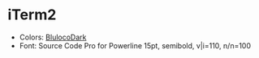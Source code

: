 iTerm2
======

- Colors: [BlulocoDark](https://raw.githubusercontent.com/mbadolato/iTerm2-Color-Schemes/master/schemes/BlulocoDark.itermcolors)
- Font: Source Code Pro for Powerline 15pt, semibold, v|i=110, n/n=100
